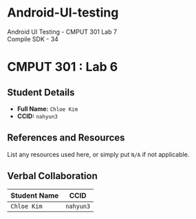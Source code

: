 # Android-UI-testing
Android UI Testing - CMPUT 301 Lab 7   
Compile SDK - 34

# CMPUT 301 : Lab 6

## Student Details

- **Full Name:** `Chloe Kim`
- **CCID:** `nahyun3`

## References and Resources

List any resources used here, or simply put `N/A` if not applicable.

## Verbal Collaboration

| Student Name | CCID     |
| ------------ | -------- |
| `Chloe Kim`  | `nahyun3`|
